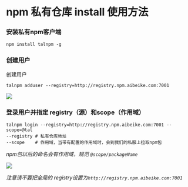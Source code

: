 # npm 私有仓库 install 使用方法

### 安装私有npm客户端

``` shell
npm install talnpm -g
```

### 创建用户

创建用户

``` shell
talnpm adduser --registry=http://registry.npm.aibeike.com:7001
```

![](http://xuhongbo.qiniudn.com/WX20180815-174640@2x.png)

### 登录用户并指定 registry（源）和scope（作用域）

```shell
talnpm login --registry=http://registry.npm.aibeike.com:7001 --scope=@tal
--registry # 私有仓库地址
--scope    # 作用域，当带有配置的作用域时，会到我们的私服上拉取npm包
```

*npm包以后的命名会有作用域，规范 `@scope/packageName`*

![](http://xuhongbo.qiniudn.com/WX20180815-175537@2x.png)



*注意请不要把全局的 registry设置为`http://registry.npm.aibeike.com:7001`*
